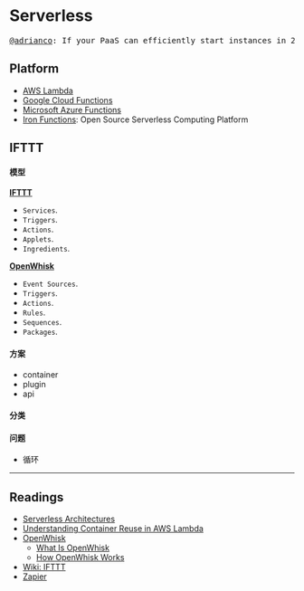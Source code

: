 # Serverless

<pre align='center'>
<a href="https://twitter.com/adrianco/status/736553530689998848?ref_src=twsrc%5Etfw">@adrianco</a>: If your PaaS can efficiently start instances in 20ms that run for half a second, then call it serverless. 
</pre>

## Platform

* [AWS Lambda](https://aws.amazon.com/lambda)
* [Google Cloud Functions](https://cloud.google.com/functions/)
* [Microsoft Azure Functions](https://azure.microsoft.com/en-us/services/functions/)
* [Iron Functions](https://github.com/iron-io/functions): Open Source Serverless Computing Platform

## IFTTT

#### 模型

**[IFTTT](https://ifttt.com)**

* `Services`.
* `Triggers`.
* `Actions`.
* `Applets`.
* `Ingredients`.

**[OpenWhisk](http://openwhisk.org/about)**

* `Event Sources`.
* `Triggers`.
* `Actions`.
* `Rules`.
* `Sequences`.
* `Packages`.

#### 方案

* container
* plugin
* api

#### 分类


#### 问题

* 循环


---
## Readings

* [Serverless Architectures](https://martinfowler.com/articles/serverless.html)
* [Understanding Container Reuse in AWS Lambda](https://aws.amazon.com/cn/blogs/compute/container-reuse-in-lambda/)
* [OpenWhisk](http://openwhisk.org/)
	* [What Is OpenWhisk](http://openwhisk.org/about)
	* [How OpenWhisk Works](https://github.com/apache/incubator-openwhisk/blob/master/docs/about.md)
* [Wiki: IFTTT](https://en.wikipedia.org/wiki/IFTTT#cite_note-wtf-18)
* [Zapier](https://zapier.com/developer/documentation/v2/)
